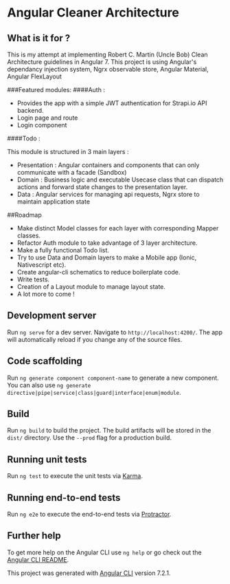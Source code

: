 # Angular Cleaner Architecture
## What is it for ?


This is my attempt at implementing Robert C. Martin (Uncle Bob) Clean Architecture guidelines in Angular 7.
 This project is using Angular's dependancy injection system, Ngrx observable store, Angular Material, Angular FlexLayout

###Featured modules:
####Auth : 
- Provides the app with a simple JWT authentication for Strapi.io API backend.
- Login page and route
- Login component

####Todo :

This module is structured in 3 main layers : 
- Presentation : Angular containers and components that can only communicate with a facade (Sandbox)
- Domain : Business logic and executable Usecase class that can dispatch actions and forward state changes to the presentation layer.
- Data : Angular services for managing api requests, Ngrx store to maintain application state

##Roadmap

- Make distinct Model classes for each layer with corresponding Mapper classes.
- Refactor Auth module to take advantage of 3 layer architecture.
- Make a fully functional Todo list.
- Try to use Data and Domain layers to make a Mobile app (Ionic, Nativescript etc).
- Create angular-cli schematics to reduce boilerplate code.
- Write tests.
- Creation of a Layout module to manage layout state.
- A lot more to come !

## Development server

Run `ng serve` for a dev server. Navigate to `http://localhost:4200/`. The app will automatically reload if you change any of the source files.

## Code scaffolding

Run `ng generate component component-name` to generate a new component. You can also use `ng generate directive|pipe|service|class|guard|interface|enum|module`.

## Build

Run `ng build` to build the project. The build artifacts will be stored in the `dist/` directory. Use the `--prod` flag for a production build.

## Running unit tests

Run `ng test` to execute the unit tests via [Karma](https://karma-runner.github.io).

## Running end-to-end tests

Run `ng e2e` to execute the end-to-end tests via [Protractor](http://www.protractortest.org/).

## Further help

To get more help on the Angular CLI use `ng help` or go check out the [Angular CLI README](https://github.com/angular/angular-cli/blob/master/README.md).

This project was generated with [Angular CLI](https://github.com/angular/angular-cli) version 7.2.1.
